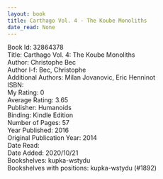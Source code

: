 ```yaml
---
layout: book
title: Carthago Vol. 4 - The Koube Monoliths
date_read: None
---
```


Book Id: 32864378<br />
Title: Carthago Vol. 4: The Koube Monoliths<br />
Author: Christophe Bec<br />
Author l-f: Bec, Christophe<br />
Additional Authors: Milan Jovanovic, Eric Henninot<br />
ISBN: <br />
My Rating: 0<br />
Average Rating: 3.65<br />
Publisher: Humanoids<br />
Binding: Kindle Edition<br />
Number of Pages: 57<br />
Year Published: 2016<br />
Original Publication Year: 2014<br />
Date Read: <br />
Date Added: 2020/10/21<br />
Bookshelves: kupka-wstydu<br />
Bookshelves with positions: kupka-wstydu (#1892)<br />


